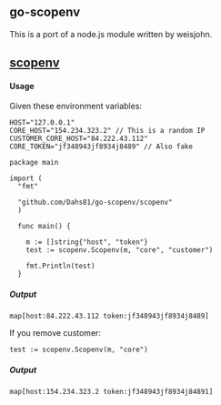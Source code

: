 ## go-scopenv

This is a port of a node.js module written by weisjohn.

## [scopenv](https://github.com/weisjohn/scopenv)

#### Usage

Given these environment variables:

```
HOST="127.0.0.1"
CORE_HOST="154.234.323.2" // This is a random IP
CUSTOMER_CORE_HOST="84.222.43.112"
CORE_TOKEN="jf348943jf8934j8489" // Also fake
```

```
package main

import (
  "fmt"

  "github.com/Dahs81/go-scopenv/scopenv"
  )

  func main() {

    m := []string{"host", "token"}
    test := scopenv.Scopenv(m, "core", "customer")

    fmt.Println(test)
  }

```

##### Output

```
map[host:84.222.43.112 token:jf348943jf8934j8489]
```

If you remove customer:

```
test := scopenv.Scopenv(m, "core")
```

##### Output

```
map[host:154.234.323.2 token:jf348943jf8934j84891]
```
